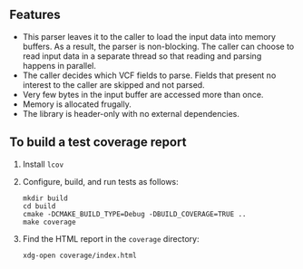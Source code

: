 ## Features

* This parser leaves it to the caller to load the input data into memory
  buffers. As a result, the parser is non-blocking. The caller can choose to
  read input data in a separate thread so that reading and parsing happens in
  parallel.
* The caller decides which VCF fields to parse. Fields that present no interest
  to the caller are skipped and not parsed.
* Very few bytes in the input buffer are accessed more than once.
* Memory is allocated frugally.
* The library is header-only with no external dependencies.

## To build a test coverage report

1.  Install `lcov`
2.  Configure, build, and run tests as follows:

        mkdir build
        cd build
        cmake -DCMAKE_BUILD_TYPE=Debug -DBUILD_COVERAGE=TRUE ..
        make coverage

3.  Find the HTML report in the `coverage` directory:

        xdg-open coverage/index.html

